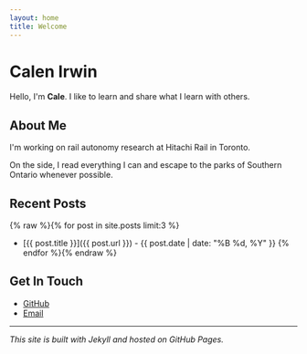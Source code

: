 ```yaml
---
layout: home
title: Welcome
---
```


# Calen Irwin

Hello, I'm **Cale**. I like to learn and share what I learn with others.

## About Me

I'm working on rail autonomy research at Hitachi Rail in Toronto.

On the side, I read everything I can and escape to the parks of Southern Ontario whenever possible.

## Recent Posts

{% raw %}{% for post in site.posts limit:3 %}
- [{{ post.title }}]({{ post.url }}) - {{ post.date | date: "%B %d, %Y" }}
{% endfor %}{% endraw %}

## Get In Touch

- [GitHub](https://github.com/calenirwin)
- [Email](mailto:calen.irwin@gmail..com)

---

*This site is built with Jekyll and hosted on GitHub Pages.*

